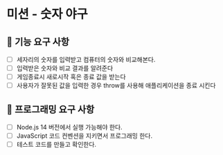 # 미션 - 숫자 야구

## 🚀 기능 요구 사항

- [ ] 세자리의 숫자를 입력받고 컴퓨터의 숫자와 비교해본다.
- [ ] 입력받은 숫자와 비교 결과를 알려준다
- [ ] 게임종료시 새로시작 혹은 종료 값을 받는다
- [ ] 사용자가 잘못된 값을 입력한 경우 throw를 사용해 애플리케이션을 종료 시킨다

## 🎯 프로그래밍 요구 사항

- [ ] Node.js 14 버전에서 실행 가능해야 한다.
- [ ] JavaScript 코드 컨벤션을 지키면서 프로그래밍 한다.
- [ ] 테스트 코드를 만들고 확인한다.
